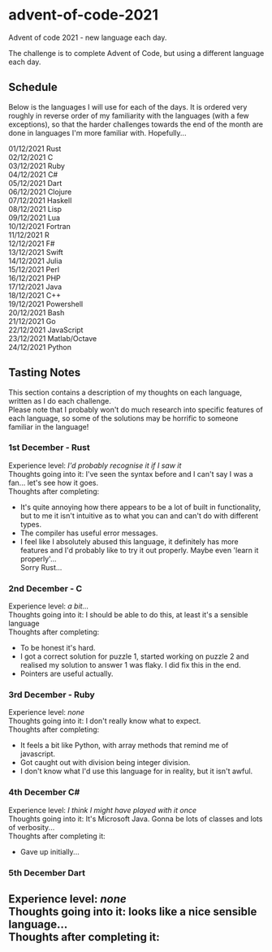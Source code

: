 # advent-of-code-2021

Advent of code 2021 - new language each day.

The challenge is to complete Advent of Code, but using a different language each day.

## Schedule
Below is the languages I will use for each of the days. It is ordered very roughly in reverse order of my familiarity with the languages (with a few exceptions), so that the harder challenges towards the end of the month are done in languages I'm more familiar with. Hopefully...

01/12/2021	Rust  
02/12/2021	C  
03/12/2021	Ruby  
04/12/2021	C#  
05/12/2021	Dart  
06/12/2021	Clojure  
07/12/2021	Haskell  
08/12/2021	Lisp  
09/12/2021	Lua  
10/12/2021	Fortran  
11/12/2021	R  
12/12/2021	F#  
13/12/2021	Swift  
14/12/2021	Julia  
15/12/2021	Perl  
16/12/2021	PHP  
17/12/2021	Java  
18/12/2021	C++  
19/12/2021	Powershell  
20/12/2021	Bash  
21/12/2021	Go  
22/12/2021	JavaScript  
23/12/2021	Matlab/Octave  
24/12/2021	Python  

## Tasting Notes
This section contains a description of my thoughts on each language, written as I do each challenge.  
Please note that I probably won't do much research into specific features of each language, so some of the solutions may be horrific to someone familiar in the language!  
### 1st December - Rust
Experience level: _I'd probably recognise it if I saw it_  
Thoughts going into it: I've seen the syntax before and I can't say I was a fan... let's see how it goes.  
Thoughts after completing: 
- It's quite annoying how there appears to be a lot of built in functionality, but to me it isn't intuitive as to what you can and can't do with different types.  
- The compiler has useful error messages.
- I feel like I absolutely abused this language, it definitely has more features and I'd probably like to try it out properly. Maybe even 'learn it properly'...  
Sorry Rust... 
### 2nd December - C
Experience level: _a bit..._  
Thoughts going into it: I should be able to do this, at least it's a sensible language  
Thoughts after completing:  
- To be honest it's hard.
- I got a correct solution for puzzle 1, started working on puzzle 2 and realised my solution to answer 1 was flaky. I did fix this in the end.
- Pointers are useful actually.
### 3rd December - Ruby
Experience level: _none_  
Thoughts going into it: I don't really know what to expect.  
Thoughts after completing:
- It feels a bit like Python, with array methods that remind me of javascript.  
- Got caught out with division being integer division.  
- I don't know what I'd use this language for in reality, but it isn't awful.  
### 4th December C#  
Experience level: _I think I might have played with it once_  
Thoughts going into it: It's Microsoft Java. Gonna be lots of classes and lots of verbosity...  
Thoughts after completing it:
- Gave up initially...  
### 5th December Dart
Experience level: _none_  
Thoughts going into it: looks like a nice sensible language...  
Thoughts after completing it:  
- 